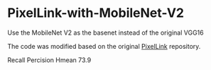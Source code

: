 # PixelLink-with-MobileNet-V2
Use the MobileNet V2 as the basenet instead of the original VGG16

The code was modified based on the original [PixelLink](https://github.com/ZJULearning/pixel_link) repository.

Recall Percision Hmean
73.9
